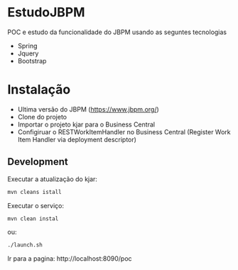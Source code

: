 # EstudoJBPM

POC e estudo da funcionalidade do JBPM usando as seguntes tecnologias

  - Spring
  - Jquery
  - Bootstrap

# Instalação

  - Ultima versão do JBPM (https://www.jbpm.org/)
  - Clone do projeto
  - Importar o projeto kjar para o Business Central
  - Configiruar o RESTWorkItemHandler no Business Central (Register Work Item Handler via deployment descriptor)

## Development
Executar a atualização do kjar:
```sh
mvn cleans istall
```

Executar o serviço:
```sh
mvn clean instal
```
ou:
```sh
./launch.sh
```

Ir para a pagina: http://localhost:8090/poc
